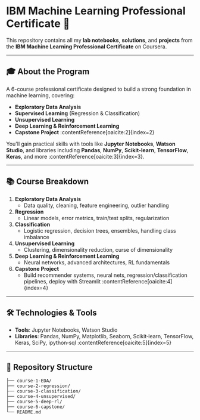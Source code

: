 # IBM Machine Learning Professional Certificate 📘

This repository contains all my **lab notebooks**, **solutions**, and **projects** from the **IBM Machine Learning Professional Certificate** on Coursera.

---

## 🎓 About the Program

A 6-course professional certificate designed to build a strong foundation in machine learning, covering:

- **Exploratory Data Analysis**  
- **Supervised Learning** (Regression & Classification)  
- **Unsupervised Learning**  
- **Deep Learning & Reinforcement Learning**  
- **Capstone Project** :contentReference[oaicite:2]{index=2}

You'll gain practical skills with tools like **Jupyter Notebooks**, **Watson Studio**, and libraries including **Pandas**, **NumPy**, **Scikit‑learn**, **TensorFlow**, **Keras**, and more :contentReference[oaicite:3]{index=3}.

---

## 📚 Course Breakdown

1. **Exploratory Data Analysis**  
   - Data quality, cleaning, feature engineering, outlier handling  
2. **Regression**  
   - Linear models, error metrics, train/test splits, regularization  
3. **Classification**  
   - Logistic regression, decision trees, ensembles, handling class imbalance  
4. **Unsupervised Learning**  
   - Clustering, dimensionality reduction, curse of dimensionality  
5. **Deep Learning & Reinforcement Learning**  
   - Neural networks, advanced architectures, RL fundamentals  
6. **Capstone Project**  
   - Build recommender systems, neural nets, regression/classification pipelines, deploy with Streamlit :contentReference[oaicite:4]{index=4}

---

## 🛠 Technologies & Tools

- **Tools**: Jupyter Notebooks, Watson Studio  
- **Libraries**: Pandas, NumPy, Matplotlib, Seaborn, Scikit‑learn, TensorFlow, Keras, SciPy, ipython‑sql :contentReference[oaicite:5]{index=5}

---

## 📂 Repository Structure

```text
├── course-1-EDA/
├── course-2-regression/
├── course-3-classification/
├── course-4-unsupervised/
├── course-5-deep-rl/
├── course-6-capstone/
└── README.md
